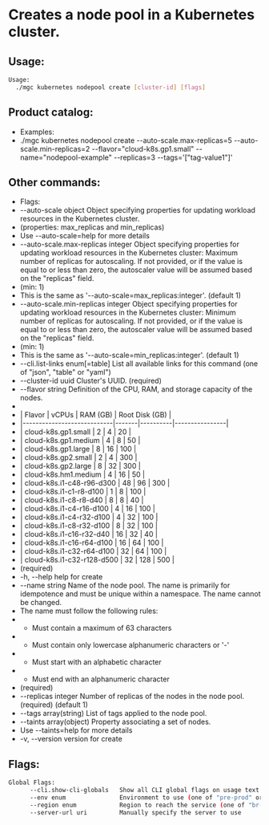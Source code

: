 # Creates a node pool in a Kubernetes cluster.

## Usage:
```bash
Usage:
  ./mgc kubernetes nodepool create [cluster-id] [flags]
```

## Product catalog:
- Examples:
- ./mgc kubernetes nodepool create --auto-scale.max-replicas=5 --auto-scale.min-replicas=2 --flavor="cloud-k8s.gp1.small" --name="nodepool-example" --replicas=3 --tags='["tag-value1"]'

## Other commands:
- Flags:
- --auto-scale object                 Object specifying properties for updating workload resources in the Kubernetes cluster.
- (properties: max_replicas and min_replicas)
- Use --auto-scale=help for more details
- --auto-scale.max-replicas integer   Object specifying properties for updating workload resources in the Kubernetes cluster: Maximum number of replicas for autoscaling. If not provided, or if the value is equal to or less than zero, the autoscaler value will be assumed based on the "replicas" field.
- (min: 1)
- This is the same as '--auto-scale=max_replicas:integer'. (default 1)
- --auto-scale.min-replicas integer   Object specifying properties for updating workload resources in the Kubernetes cluster: Minimum number of replicas for autoscaling. If not provided, or if the value is equal to or less than zero, the autoscaler value will be assumed based on the "replicas" field.
- (min: 1)
- This is the same as '--auto-scale=min_replicas:integer'. (default 1)
- --cli.list-links enum[=table]       List all available links for this command (one of "json", "table" or "yaml")
- --cluster-id uuid                   Cluster's UUID. (required)
- --flavor string                     Definition of the CPU, RAM, and storage capacity of the nodes.
- 
- | Flavor                     | vCPUs | RAM (GB) | Root Disk (GB) |
- |----------------------------|-------|----------|----------------|
- | cloud-k8s.gp1.small        | 2     | 4        | 20             |
- | cloud-k8s.gp1.medium       | 4     | 8        | 50             |
- | cloud-k8s.gp1.large        | 8     | 16       | 100            |
- | cloud-k8s.gp2.small        | 2     | 4        | 300            |
- | cloud-k8s.gp2.large        | 8     | 32       | 300            |
- | cloud-k8s.hm1.medium       | 4     | 16       | 50             |
- | cloud-k8s.i1-c48-r96-d300  | 48    | 96       | 300            |
- | cloud-k8s.i1-c1-r8-d100    | 1     | 8        | 100            |
- | cloud-k8s.i1-c8-r8-d40     | 8     | 8        | 40             |
- | cloud-k8s.i1-c4-r16-d100   | 4     | 16       | 100            |
- | cloud-k8s.i1-c4-r32-d100   | 4     | 32       | 100            |
- | cloud-k8s.i1-c8-r32-d100   | 8     | 32       | 100            |
- | cloud-k8s.i1-c16-r32-d40   | 16    | 32       | 40             |
- | cloud-k8s.i1-c16-r64-d100  | 16    | 64       | 100            |
- | cloud-k8s.i1-c32-r64-d100  | 32    | 64       | 100            |
- | cloud-k8s.i1-c32-r128-d500 | 32    | 128      | 500            |
- (required)
- -h, --help                              help for create
- --name string                       Name of the node pool. The name is primarily for idempotence and must be unique within a namespace. The name cannot be changed.
- The name must follow the following rules:
- - Must contain a maximum of 63 characters
- - Must contain only lowercase alphanumeric characters or '-'
- - Must start with an alphabetic character
- - Must end with an alphanumeric character
- (required)
- --replicas integer                  Number of replicas of the nodes in the node pool. (required) (default 1)
- --tags array(string)                List of tags applied to the node pool.
- --taints array(object)              Property associating a set of nodes.
- Use --taints=help for more details
- -v, --version                           version for create

## Flags:
```bash
Global Flags:
      --cli.show-cli-globals   Show all CLI global flags on usage text
      --env enum               Environment to use (one of "pre-prod" or "prod") (default "prod")
      --region enum            Region to reach the service (one of "br-mgl1", "br-ne1" or "br-se1") (default "br-se1")
      --server-url uri         Manually specify the server to use
```

